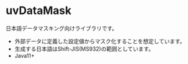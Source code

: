 # uvDataMask
日本語データマスキング向けライブラリです。

- 外部データに定義した設定値からマスク化することを想定しています。
- 生成する日本語はShift-JIS(MS932)の範囲としています。
- Java11+
